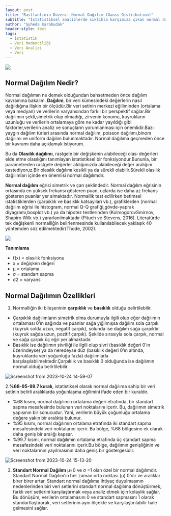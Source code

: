 ```yaml
---
layout: post
title: "Rastlantının Düzeni: Normal Dağılım (Gauss Distribution)"
subtitle: "İstatistiksel analizlerde sıklıkla karşımıza çıkan normal dağılım, veri setlerinin dağılımını açıklamak ve analiz etmek için kritik öneme sahiptir. Çoğu zaman çan eğrisi olarak adlandırılan bu dağılım, istatistik dünyasının temel taşı olarak kabul edilir.Peki, normal dağılım nedir ve neden bu kadar önemlidir?."
author: "Şuheda Karabudak"
header-style: text
tags:
  - İstatistik
  - Veri Madenciliği
  - Veri Analizi
  - Veri
---
```



![](https://staff.fnwi.uva.nl/r.vandenboomgaard/MachineLearning/_images/galton.gif)


Normal Dağılım Nedir?
--
Normal dağılımın ne demek olduğundan bahsetmeden önce dağılım kavramına bakalım. **Dağılım**, bir veri kümesindeki değerlerin nasıl dağıldığına ilişkin bir ölçüdür.Bir veri setinin merkezi eğiliminden (ortalama veya medyan) ve verilerin varyansından farklı bir perspektif sağlar.Bir dağılımın şekli,simetrik olup olmadığı, zirvenin konumu, kuyrukların uzunluğu ve verilerin ortalamaya göre ne kadar yayıldığı gibi faktörler,verilerin analiz ve sonuçların yorumlanması için önemlidir.Bazı yaygın dağılım türleri arasında normal dağılım, poisson dağılımı,binom dağılımı ve uniform dağılım bulunmaktadır.
Normal dağılıma geçmeden önce bir kavramı daha açıklamak istiyorum.

Bu da **Olasılık dağılımı**, rastgele bir değişkenin alabileceği olası değerleri elde etme olasılığını tanımlayan istatistiksel bir fonksiyondur.Bununla, bir parametreden rastgele değerler aldığımızda alabileceği değer aralığını kastediyoruz.Bir olasılık dağılımı kesikli ya da sürekli olabilir.Sürekli olasılık dağılımları içinde en önemlisi normal dağılımdır.

**Normal dağılım** eğrisi simetrik ve çan şeklindedir. Normal dağılım eğrisinin ortasında en yüksek frekansı gösteren puan, uçlarda ise daha az frekans gösteren puanlar yer almaktadır.
Normallik test edilirken betimsel istatistiklerden (çarpıklık ve basıklık katsayıları vb.), grafiklerden (normal dağılım eğrisi ile histogram, normal Q-Q grafiği,gövde-yaprak diyagramı,boxplot vb.) ya da hipotez testlerinden (KolmogorovSmirnov, Shapiro Wilk vb.) yararlanılmaktadır (Pituch ve Stevens, 2016). Literatürde tek değişkenli normalliğin belirlenmesinde kullanılabilecek yaklaşık 40 yöntemden söz edilmektedir(Thode, 2002). 

![](https://www.scribbr.com/wp-content/ql-cache/quicklatex.com-16763e3b6e3f2bd556458282d64f2627_l3.png)

**Tanımlama**

- f(x) = olasılık fonksiyonu
- x = değişken değeri
- μ = ortalama
- σ = standart sapma 
- σ2 = varyans


Normal Dağılımın Özellikleri
--
1. Normalliğin iki bileşeninin **çarpıklık** ve **basıklık** olduğu belirtilebilir.
 - Çarpıklık dağılımların simetrik olma durumuyla ilgili olup eğer dağılımın ortalaması 0’ın sağında ve puanlar sağa yığılmışsa dağılım sola çarpık (kuyruk solda uzun, negatif çarpık), solunda ise dağılım sağa çarpıktır (kuyruk sağda uzun, pozitif çarpık). Şekilde sırasıyla sola çarpık, normal ve sağa çarpık üç eğri yer almaktadır.
 - Basıklık ise dağılımın sivriliği ile ilgili olup sivri (basıklık değeri 0’ın üzerindeyse) ya da neredeyse düz (basıklık değeri 0’ın altında, kuyruklarda veri yoğunluğu fazla) dağılımlarla karşılaşılabilmektedir.Çarpıklık ve basıklık 0 olduğunda ise dağılımın normal olduğu belirtilebilir.

![Screenshot from 2023-10-24 14-59-07](https://github.com/suhedakarabudak/suhedakarabudak.github.io/assets/100937634/92bfdd8f-e68a-456b-b09d-275a53003e64)

2.**%68-95-99.7 kuralı**, istatistiksel olarak normal dağılıma sahip bir veri setinin belirli aralıklarda yoğunlaşma eğilimini ifade eden bir kuraldır.
  - %68 kısmı, normal dağılımın ortalama değeri etrafında, bir standart sapma mesafesinde bulunan veri noktalarını içerir. Bu, dağılımın simetrik yapısının bir sonucudur. Yani, verilerin büyük çoğunluğu ortalama değere yakın bir aralıkta bulunur.
  - %95 kısmı, normal dağılımın ortalama etrafında iki standart sapma mesafesindeki veri noktalarını içerir. Bu bölge, %68 bölgesine ek olarak daha geniş bir aralığı kapsar.
  - %99.7 kısmı, normal dağılımın ortalama etrafında üç standart sapma mesafesindeki veri noktalarını içerir.Bu bölge, dağılımın genişliğinin ve veri noktalarının yayılmasının daha geniş bir göstergesidir.

![Screenshot from 2023-10-24 15-13-20](https://github.com/suhedakarabudak/suhedakarabudak.github.io/assets/100937634/fba0d5bd-263d-4490-8978-053750074cb4)

3. **Standart Normal Dağılım** μ=0 ve σ =1 olan özel bir normal dağılımdır. Standart Normal Dağılım’ın her zaman orta noktası (μ) 0'dır ve aralıklar birer birer artar. Standart normal dağılıma ihtiyaç duyulmasının nedenlerinden biri veri setlerini standart normal dağılıma dönüştürmek, farklı veri setlerini karşılaştırmak veya analiz etmek için kolaylık sağlar. Bu dönüşüm, verilerin ortalamasını 0 ve standart sapmasını 1 olarak standartlaştırarak, veri setlerinin aynı ölçekte ve karşılaştırılabilir hale gelmesini sağlar.
